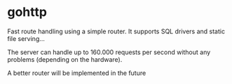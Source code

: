 # gohttp

Fast route handling using a simple router. It supports SQL drivers and 
static file serving...

The server can handle up to 160.000 requests per second without any problems
 (depending on the hardware).

A better router will be implemented in the future